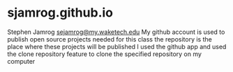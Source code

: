 # sjamrog.github.io
Stephen Jamrog sejamrog@my.waketech.edu
My github account is used to publish open source projects needed for this class
the repository is the place where these projects will be published
I used the github app and used the clone repository feature to clone the specified repository on my computer